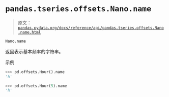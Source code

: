 # `pandas.tseries.offsets.Nano.name`

> 原文：[`pandas.pydata.org/docs/reference/api/pandas.tseries.offsets.Nano.name.html`](https://pandas.pydata.org/docs/reference/api/pandas.tseries.offsets.Nano.name.html)

```py
Nano.name
```

返回表示基本频率的字符串。

示例

```py
>>> pd.offsets.Hour().name
'h' 
```

```py
>>> pd.offsets.Hour(5).name
'h' 
```
